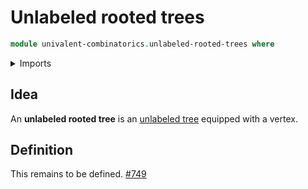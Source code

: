 # Unlabeled rooted trees

```agda
module univalent-combinatorics.unlabeled-rooted-trees where
```

<details><summary>Imports</summary>

```agda

```

</details>

## Idea

An **unlabeled rooted tree** is an
[unlabeled tree](univalent-combinatorics.unlabeled-trees.md) equipped with a
vertex.

## Definition

This remains to be defined.
[#749](https://github.com/UniMath/agda-unimath/issues/749)
